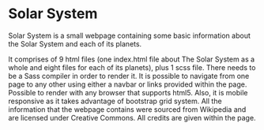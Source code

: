 # Solar System

Solar System is a small webpage containing some basic information about the
Solar System and each of its planets.

It comprises of 9 html files (one index.html file about The Solar System  as a whole and
eight files for each of its planets), plus 1 scss file. There needs to be a Sass
compiler in order to render it. It is possible to navigate from one page to any
other using either a navbar or links provided within the page. Possible to
render with any browser that supports html5. Also, it is mobile responsive
as it takes advantage of bootstrap grid system.
All the information that the webpage contains were sourced from Wikipedia and
are licensed under Creative Commons.
All credits are given within the page.
